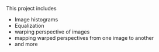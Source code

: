 This project includes
- Image histograms
- Equalization
- warping perspective of images
- mapping warped perspectives from one image to another
- and more
